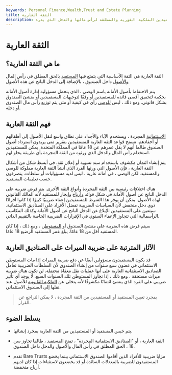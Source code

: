 ```yaml
---
keywords: Personal Finance,Wealth,Trust and Estate Planning
title: الثقة العارية
description: الثقة العارية هي نوع من الثقة التي توفر للمستفيدين الملكية الفورية والمطلقة لرأس مالها والدخل الذي يدره.
---
```


# الثقة العارية
## ما هي الثقة العارية؟

الثقة العارية هي الثقة الأساسية التي يتمتع فيها [المستفيد](/absolute-beneficiary) بالحق المطلق في رأس المال [والأصول](/asset) داخل الصندوق ، بالإضافة إلى الدخل الناتج عن هذه الأصول.

يتم الاحتفاظ بأصول الأمانة باسم الوصي ، الذي يتحمل مسؤولية إدارة أصول الأمانة بحكمة لتحقيق أقصى فائدة للمستفيدين أو وفقًا لتوجيهات المستفيدين أو منشئ الصندوق بشكل قانوني. ومع ذلك ، ليس [للوصي](/trustee) رأي في كيفية أو متى يتم توزيع رأس مال الصندوق أو دخله.

## فهم الثقة العارية

[الاستئمانية](/trust) المجردة ، ويستخدم الآباء والأجداد على نطاق واسع لنقل الأصول إلى أطفالهم أو أحفادهم. تسمح قواعد الثقة العارية للمستفيدين بتقرير متى يريدون استرداد أصول الصندوق طالما أنهم لا يقل عمرهم عن 18 عامًا في المملكة المتحدة. يمكن للمستفيدين استخدام رأس المال والدخل الذي ورثوه من الثقة المجردة بأي طريقة يحلو لهم.

يتم إنشاء ائتمان مكشوف باستخدام سند تسوية أو إعلان ثقة. في أبسط شكل من أشكال الثقة العارية ، فإن الأصول التي ورثها الفرد الذي أنشأ الثقة العارية مملوكة للوصي والمستفيد. لكن الوصي ، في أمانة عارية ، ليس لديه مسؤوليات أو سلطات. يتصرفون حسب تعليمات المستفيد.

هناك اختلافات رئيسية بين الثقة المجردة وأنواع الثقة الأخرى. يتم فرض ضريبة على الدخل الناتج عن أصول الأمانة في شكل فوائد [وأرباح](/dividend) وإيجار للمستفيد لأنه المالك القانوني لهذه الأصول. يمكن أن يوفر هذا الشرط للمستفيدين إعفاء ضريبيًا كبيرًا إذا كانوا أفرادًا ذوي دخل منخفض لأن السياسات الضريبية تفضل الأفراد على الصناديق الاستئمانية. سيتعين على المستفيدين الإبلاغ عن الدخل الناتج عن أصول الأمانة وكذلك المكاسب الرأسمالية التي تتجاوز الإعفاء السنوي في الإقرارات الضريبية الخاصة بالتقييم الذاتي.

سيتم فرض هذه الضريبة على منشئ الصندوق أو [المستوطن](/settlor) ، ومع ذلك ، إذا كان المستفيد أقل من 18 عامًا. يبلغ عمر المستفيد الرضيع 18 عامًا.

## الآثار المترتبة على ضريبة الميراث على الصناديق العارية

قد يكون المستفيدون مسؤولين أيضًا عن دفع ضريبة الميراث إذا مات المستوطن الاستئماني في غضون سبع سنوات من إنشاء الصندوق لأن السلطات الضريبية تعامل الصناديق الاستئمانية العارية على أنها عمليات نقل معفاة محتملة. لن تكون هناك ضريبة ميراث مستحقة ، ومع ذلك ، إذا تجاوز المستوطن تلك السنوات السبع. لا يوجد أي تأثير ضريبي على الفرد الذي ينشئ ائتمانًا مكشوفًا لأنه يتخلى عن [الملكية القانونية](/title) للأصول عند نقلها إلى الصندوق الاستئماني.

> بمجرد تعيين المستفيد أو المستفيدين من الثقة المجردة ، لا يمكن التراجع عن القرار.

>

## يسلط الضوء

- يتم حبس المستفيد أو المستفيدين من الثقة العارية بمجرد إنشائها.

- الثقة العارية ، أو "الصناديق الاستئمانية المجردة" ، تمنح المستفيد ، طالما تجاوز سن 18 ، الحق المطلق في رأس المال والأصول والدخل داخل الصندوق.

- تقدم Bare Trusts مزايا ضريبية للأفراد الذين أقاموا الصندوق الاستئماني بينما يخضع المستفيدون للضريبة بالمعدلات السائدة أو قد يخضعون لاستثناءات إذا كان لديهم أرباح منخفضة.

